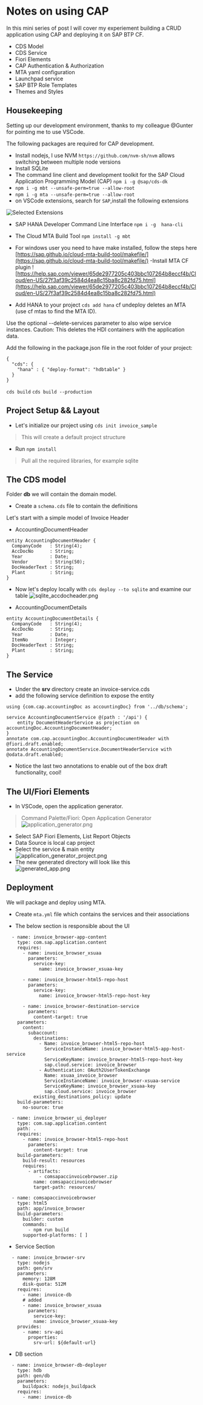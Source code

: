 # Notes on using CAP

In this mini series of post I will cover my experiement building a CRUD application using CAP and deploying it on SAP BTP CF.

- CDS Model
- CDS Service
- Fiori Elements
- CAP Authentication & Authorization
- MTA yaml configuration
- Launchpad service
- SAP BTP Role Templates
- Themes and Styles

## Housekeeping

Setting up our development environment, thanks to my colleague @Gunter for pointing me to use VSCode.

The following packages are required for CAP development.

- Install nodejs, I use NVM `https://github.com/nvm-sh/nvm` allows switching between multiple node versions
- Install SQLite
- The command line client and development toolkit for the SAP Cloud Application Programming Model (CAP) `npm i -g @sap/cds-dk`
- `npm i -g mbt --unsafe-perm=true --allow-root`
- `npm i -g mta --unsafe-perm=true --allow-root`
- on VSCode extensions, search for `SAP`,install the following extensions

![Selected Extensions](blog/extensions.png)

- SAP HANA Developer Command Line Interface `npm i -g  hana-cli`
- The Cloud MTA Build Tool `npm install -g mbt`
- For windows user you need to have make installed, follow the steps here
[https://sap.github.io/cloud-mta-build-tool/makefile/](https://sap.github.io/cloud-mta-build-tool/makefile/)
-Install MTA CF plugin ![https://help.sap.com/viewer/65de2977205c403bbc107264b8eccf4b/Cloud/en-US/27f3af39c2584d4ea8c15ba8c282fd75.html](https://help.sap.com/viewer/65de2977205c403bbc107264b8eccf4b/Cloud/en-US/27f3af39c2584d4ea8c15ba8c282fd75.html)

- Add HANA to your project `cds add hana`
cf undeploy <mta-id> deletes an MTA (use cf mtas to find the MTA ID).

Use the optional --delete-services parameter to also wipe service instances.
Caution: This deletes the HDI containers with the application data.

Add the following in the package.json file in the root folder of your project:

```
{
  "cds": {
    "hana" : { "deploy-format": "hdbtable" }
  }
}
```

`cds build`
`cds build --production`

## Project Setup && Layout

- Let's initialize our project using `cds init invoice_sample`

> This will create a default project structure

- Run `npm install`

> Pull all the required libraries, for example sqlite

## The CDS model

Folder **db** we will contain the domain model.

- Create a `schema.cds` file to contain the definitions

Let's start with a simple model of Invoice Header

- AccountingDocumentHeader

```
entity AccountingDocumentHeader {
  CompanyCode   : String(4);
  AccDocNo      : String;
  Year          : Date;
  Vendor        : String(50);
  DocHeaderText : String;
  Plant         : String;
}
```

- Now let's deploy locally with `cds deploy --to sqlite` and examine our table
![sqlite_accdocheader.png](blog/sqlite_accdocheader.png)

- AccountingDocumentDetails

```
entity AccountingDocumentDetails {
  CompanyCode   : String(4);
  AccDocNo      : String;
  Year          : Date;
  ItemNo        : Integer;
  DocHeaderText : String;
  Plant         : String;
}
```

## The Service

- Under the **srv** directory create an invoice-service.cds
- add the following service definition to expose the entity

```
using {com.cap.accountingDoc as accountingDoc} from '../db/schema';

service AccountingDocumentService @(path : '/api') {
    entity DocumentHeaderService as projection on accountingDoc.AccountingDocumentHeader;
}
annotate com.cap.accountingDoc.AccountingDocumentHeader with @fiori.draft.enabled;
annotate AccountingDocumentService.DocumentHeaderService with @odata.draft.enabled;
```

- Notice the last two annotations to enable out of the box draft functionality, cool!

## The UI/Fiori Elements

- In VSCode, open the application generator.

> Command Palette/Fiori: Open Application Generator  
![application_generator.png](blog/application_generator.png)

- Select SAP Fiori Elements, List Report Objects
- Data Source is local cap project
- Select the service & main entity  
![application_generator_project.png](blog/application_generator_project.png)
- The new generated directory will look like this  
![generated_app.png](blog/generated_app.png)

## Deployment

We will package and deploy using MTA.

- Create `mta.yml` file which contains the services and their associations

- The below section is responsible about the UI
```
  - name: invoice_browser-app-content
    type: com.sap.application.content
    requires:
      - name: invoice_browser_xsuaa
        parameters:
          service-key:
            name: invoice_browser_xsuaa-key

      - name: invoice_browser-html5-repo-host
        parameters:
          service-key:
            name: invoice_browser-html5-repo-host-key

      - name: invoice_browser-destination-service
        parameters:
          content-target: true
    parameters:
      content:
        subaccount:
          destinations:
            - Name: invoice_browser-html5-repo-host
              ServiceInstanceName: invoice_browser-html5-app-host-service
              ServiceKeyName: invoice_browser-html5-repo-host-key
              sap.cloud.service: invoice_browser
            - Authentication: OAuth2UserTokenExchange
              Name: xsuaa_invoice_browser
              ServiceInstanceName: invoice_browser-xsuaa-service
              ServiceKeyName: invoice_browser_xsuaa-key
              sap.cloud.service: invoice_browser
          existing_destinations_policy: update
    build-parameters:
      no-source: true

  - name: invoice_browser_ui_deployer
    type: com.sap.application.content
    path: .
    requires:
      - name: invoice_browser-html5-repo-host
        parameters:
          content-target: true
    build-parameters:
      build-result: resources
      requires:
        - artifacts:
            - comsapaccinvoicebrowser.zip
          name: comsapaccinvoicebrowser
          target-path: resources/

  - name: comsapaccinvoicebrowser
    type: html5
    path: app/invoice_browser
    build-parameters:
      builder: custom
      commands:
        - npm run build
      supported-platforms: [ ]
```
- Service Section
```
  - name: invoice_browser-srv
    type: nodejs
    path: gen/srv
    parameters:
      memory: 128M
      disk-quota: 512M
    requires:
      - name: invoice-db
      # added
      - name: invoice_browser_xsuaa
        parameters:
          service-key:
          name: invoice_browser_xsuaa-key
    provides:
      - name: srv-api
        properties:
          srv-url: ${default-url}
```
- DB section
```
  - name: invoice_browser-db-deployer
    type: hdb
    path: gen/db
    parameters:
      buildpack: nodejs_buildpack
    requires:
      - name: invoice-db
```